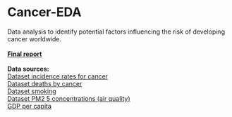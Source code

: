 # Cancer-EDA
Data analysis to identify potential factors influencing the risk of developing cancer worldwide. <br><br>
[**Final report**](https://htmlpreview.github.io/?https://raw.githubusercontent.com/jtimmermans3004/Cancer-EDA/main/report/report.html) <br><br>
**Data sources:**  <br> [Dataset incidence rates for cancer](https://gco.iarc.fr/today/online-analysis-map?v=2020&mode=population&mode_population=continents&population=900&populations=900&key=asr&sex=0&cancer=15&type=0&statistic=5&prevalence=0&population_group=0&ages_group%5B%5D=0&ages_group%5B%5D=17&nb_items=10&group_cancer=1&include_nmsc=1&include_nmsc_other=1&projection=globe&color_palette=default&map_scale=quantile&map_nb_colors=5&continent=0&show_ranking=0&rotate=%255B10%252C0%255D) <br> [Dataset deaths by cancer](
https://ourworldindata.org/cancer) <br> [Dataset smoking](https://ourworldindata.org/cancer) <br> [Dataset PM2 5 concentrations (air quality)]( https://www.who.int/data/gho/data/indicators/indicator-details/GHO/concentrations-of-fine-particulate-matter-(pm2-5)) <br> [GDP per capita]( https://ourworldindata.org/grapher/gdp-per-capita-worldbank) <br>
